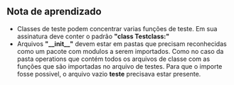 ## Nota de aprendizado
+   Classes de teste podem concentrar varias funções de teste. Em sua assinatura deve conter o padrão **"class Testclass:"**
+   Arquivos **"\_\_init\_\_"** devem estar em pastas que precisam reconhecidas como um pacote com modulos a serem importados. Como no caso da pasta operations que contém todos os arquivos de classe com as funções que são importadas no arquivo de testes. Para que o importe fosse possivel, o arquivo vazio __teste__ precisava estar presente.
